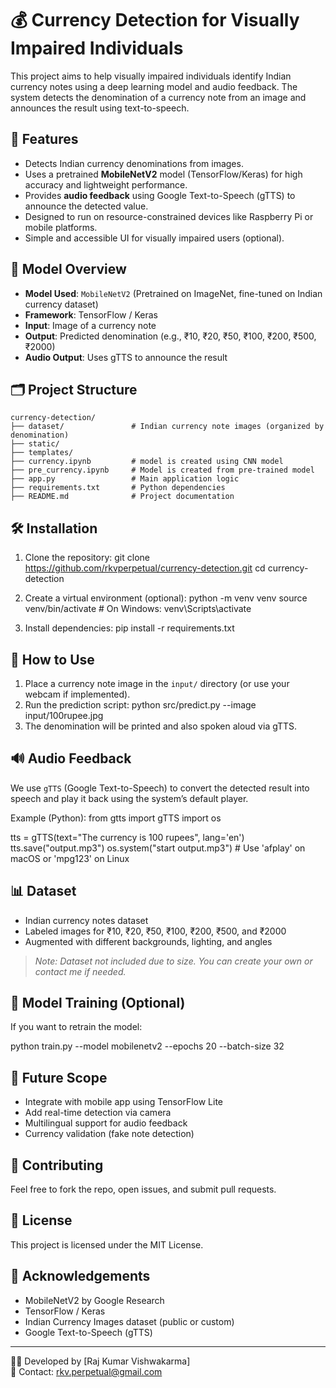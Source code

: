 
# 💰 Currency Detection for Visually Impaired Individuals

This project aims to help visually impaired individuals identify Indian currency notes using a deep learning model and audio feedback. The system detects the denomination of a currency note from an image and announces the result using text-to-speech.

## 🚀 Features

- Detects Indian currency denominations from images.
- Uses a pretrained **MobileNetV2** model (TensorFlow/Keras) for high accuracy and lightweight performance.
- Provides **audio feedback** using Google Text-to-Speech (gTTS) to announce the detected value.
- Designed to run on resource-constrained devices like Raspberry Pi or mobile platforms.
- Simple and accessible UI for visually impaired users (optional).

## 🧠 Model Overview

- **Model Used**: `MobileNetV2` (Pretrained on ImageNet, fine-tuned on Indian currency dataset)
- **Framework**: TensorFlow / Keras
- **Input**: Image of a currency note
- **Output**: Predicted denomination (e.g., ₹10, ₹20, ₹50, ₹100, ₹200, ₹500, ₹2000)
- **Audio Output**: Uses gTTS to announce the result

## 🗂️ Project Structure

```
currency-detection/
├── dataset/               # Indian currency note images (organized by denomination)
├── static/
├── templates/
├── currency.ipynb         # model is created using CNN model
├── pre_currency.ipynb     # Model is created from pre-trained model
├── app.py                 # Main application logic
├── requirements.txt       # Python dependencies
├── README.md              # Project documentation           
```


## 🛠️ Installation

1. Clone the repository:
   git clone https://github.com/rkvperpetual/currency-detection.git
   cd currency-detection

2. Create a virtual environment (optional):
   python -m venv venv
   source venv/bin/activate  # On Windows: venv\Scripts\activate

3. Install dependencies:
   pip install -r requirements.txt

## 📸 How to Use

1. Place a currency note image in the `input/` directory (or use your webcam if implemented).
2. Run the prediction script:
   python src/predict.py --image input/100rupee.jpg
3. The denomination will be printed and also spoken aloud via gTTS.

## 🔊 Audio Feedback

We use `gTTS` (Google Text-to-Speech) to convert the detected result into speech and play it back using the system’s default player.

Example (Python):
from gtts import gTTS
import os

tts = gTTS(text="The currency is 100 rupees", lang='en')
tts.save("output.mp3")
os.system("start output.mp3")  # Use 'afplay' on macOS or 'mpg123' on Linux

## 📊 Dataset

- Indian currency notes dataset
- Labeled images for ₹10, ₹20, ₹50, ₹100, ₹200, ₹500, and ₹2000
- Augmented with different backgrounds, lighting, and angles

> *Note: Dataset not included due to size. You can create your own or contact me if needed.*

## 🧪 Model Training (Optional)

If you want to retrain the model:

python train.py --model mobilenetv2 --epochs 20 --batch-size 32

## 📱 Future Scope

- Integrate with mobile app using TensorFlow Lite
- Add real-time detection via camera
- Multilingual support for audio feedback
- Currency validation (fake note detection)

## 🤝 Contributing

Feel free to fork the repo, open issues, and submit pull requests.

## 📃 License

This project is licensed under the MIT License.

## 🙌 Acknowledgements

- MobileNetV2 by Google Research
- TensorFlow / Keras
- Indian Currency Images dataset (public or custom)
- Google Text-to-Speech (gTTS)

---

👨‍💻 Developed by [Raj Kumar Vishwakarma]  
📧 Contact: rkv.perpetual@gmail.com
